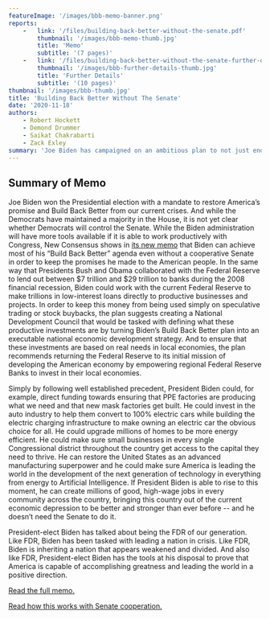 ```yaml
---
featureImage: '/images/bbb-memo-banner.png'
reports:
    -   link: '/files/building-back-better-without-the-senate.pdf'
        thumbnail: '/images/bbb-memo-thumb.jpg'
        title: 'Memo'
        subtitle: '(7 pages)'
    -   link: '/files/building-back-better-without-the-senate-further-details.pdf'
        thumbnail: '/images/bbb-further-details-thumb.jpg'
        title: 'Further Details'
        subtitle: '(10 pages)'
thumbnail: '/images/bbb-thumb.jpg'
title: 'Building Back Better Without The Senate'
date: '2020-11-18'
authors:
    - Robert Hockett
    - Demond Drummer
    - Saikat Chakrabarti
    - Zack Exley
summary: 'Joe Biden has campaigned on an ambitious plan to not just end the COVID-19 pandemic and the ensuing economic depression, but to "Build Back Better" through massive investments in industry and infrastructure. Through these trillions in investments, he aims to rebuild the auto industry to become 100% electric, upgrade factories to become clean and build new clean factories, invest in R&D and new technology, and much more. But many have worried that without a Democratic majority in the Senate, Biden may need to dial back the ambition of his plan. In this memo to the Biden transition team, we lay out exactly how he can do almost all of "Build Back Better" even without a cooperative Senate, and how there is clear precedent for doing so.'
---
```

## Summary of Memo

Joe Biden won the Presidential election with a mandate to restore America’s promise and Build Back Better from our current crises. And while the Democrats have maintained a majority in the House, it is not yet clear whether Democrats will control the Senate.  While the Biden administration will have more tools available if it is able to work productively with Congress, New Consensus shows in [its new memo](/files/building-back-better-without-the-senate.pdf) that Biden can achieve most of his “Build Back Better” agenda even without a cooperative Senate in order to keep the promises he made to the American people. In the same way that Presidents Bush and Obama collaborated with the Federal Reserve to lend out between $7 trillion and $29 trillion to banks during the 2008 financial recession, Biden could work with the current Federal Reserve to make trillions in low-interest loans directly to productive businesses and projects. In order to keep this money from being used simply on speculative trading or stock buybacks, the plan suggests creating a National Development Council that would be tasked with defining what these productive investments are by turning Biden’s Build Back Better plan into an executable national economic development strategy. And to ensure that these investments are based on real needs in local economies, the plan recommends returning the Federal Reserve to its initial mission of developing  the American economy by empowering regional Federal Reserve Banks to invest in their local economies.

Simply by following well established precedent, President Biden could, for example, direct funding towards ensuring that PPE factories are producing what we need and that new mask factories get built. He could invest in the auto industry to help them convert to 100% electric cars while building the electric charging infrastructure to make owning an electric car the obvious choice for all. He could upgrade millions of homes to be more energy efficient. He could make sure small businesses in every single Congressional district throughout the country get access to the capital they need to thrive. He can restore the United States as an advanced manufacturing superpower and he could make sure America is leading the world in the development of the next generation of technology in everything from energy to Artificial Intelligence. If President Biden is able to rise to this moment, he can create millions of good, high-wage jobs in every community across the country, bringing this country out of the current economic depression to be better and stronger than ever before -- and he doesn’t need the Senate to do it.

President-elect Biden has talked about being the FDR of our generation. Like FDR, Biden has been tasked with leading a nation in crisis. Like FDR, Biden is inheriting a nation that appears weakened and divided. And also like FDR, President-elect Biden has the tools at his disposal to prove that America is capable of accomplishing greatness and leading the world in a positive direction.

[Read the full memo.](/files/building-back-better-without-the-senate.pdf)

[Read how this works with Senate cooperation.](/files/building-back-better-without-the-senate-further-details.pdf)